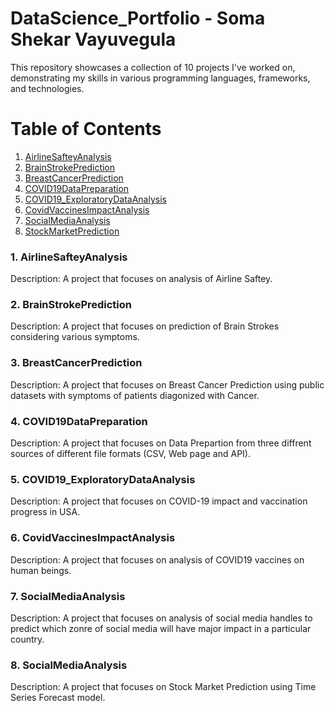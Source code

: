 # DataScience_Portfolio - Soma Shekar Vayuvegula

This repository showcases a collection of 10 projects I've worked on, demonstrating my skills in various programming languages, frameworks, and technologies.

# Table of Contents

1. [AirlineSafteyAnalysis](https://github.com/somas1986/DataScience_Portfolio/tree/main/AirlineSafteyAnalysis)
2. [BrainStrokePrediction](https://github.com/somas1986/DataScience_Portfolio/tree/main/BrainStrokePrediction)
3. [BreastCancerPrediction](https://github.com/somas1986/DataScience_Portfolio/tree/main/BreastCancerPrediction)
4. [COVID19DataPreparation](https://github.com/somas1986/DataScience_Portfolio/tree/main/COVID19DataPreparation)
5. [COVID19_ExploratoryDataAnalysis](https://github.com/somas1986/DataScience_Portfolio/tree/main/COVID19_ExploratoryDataAnalysis)
6. [CovidVaccinesImpactAnalysis](https://github.com/somas1986/DataScience_Portfolio/tree/main/CovidVaccinesImpactAnalysis)
7. [SocialMediaAnalysis](https://github.com/somas1986/DataScience_Portfolio/tree/main/SocialMediaAnalysis)
8. [StockMarketPrediction](https://github.com/somas1986/DataScience_Portfolio/tree/main/StockMarketPrediction)


### 1. AirlineSafteyAnalysis

Description: A project that focuses on analysis of Airline Saftey.

### 2. BrainStrokePrediction

Description: A project that focuses on prediction of Brain Strokes considering various symptoms.

### 3. BreastCancerPrediction

Description: A project that focuses on Breast Cancer Prediction using public datasets with symptoms of patients diagonized with Cancer.

### 4. COVID19DataPreparation

Description: A project that focuses on Data Prepartion from three diffrent sources of different file formats (CSV, Web page and API).

### 5. COVID19_ExploratoryDataAnalysis

Description: A project that focuses on COVID-19 impact and vaccination progress in USA.

### 6. CovidVaccinesImpactAnalysis

Description: A project that focuses on analysis of COVID19 vaccines on human beings.

### 7. SocialMediaAnalysis

Description: A project that focuses on analysis of social media handles to predict which zonre of social media will have major impact in a particular country.

### 8. SocialMediaAnalysis

Description: A project that focuses on Stock Market Prediction using Time Series Forecast model.

